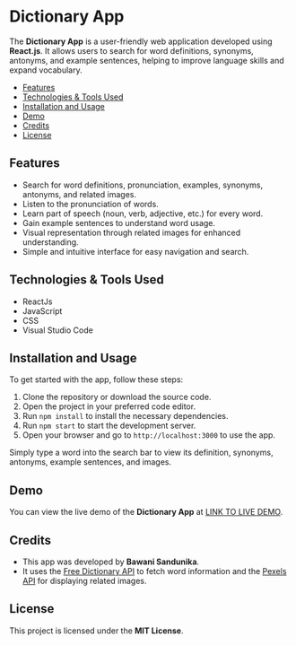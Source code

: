 # Dictionary App

The **Dictionary App** is a user-friendly web application developed using **React.js**. It allows users to search for word definitions, synonyms, antonyms, and example sentences, helping to improve language skills and expand vocabulary.


- [Features](#features)
- [Technologies & Tools Used](#technologies--tools-used)
- [Installation and Usage](#installation-and-usage)
- [Demo](#demo)
- [Credits](#credits)
- [License](#license)

## Features
- Search for word definitions, pronunciation, examples, synonyms, antonyms, and related images.
- Listen to the pronunciation of words.
- Learn part of speech (noun, verb, adjective, etc.) for every word.
- Gain example sentences to understand word usage.
- Visual representation through related images for enhanced understanding.
- Simple and intuitive interface for easy navigation and search.

## Technologies & Tools Used
- ReactJs
- JavaScript
- CSS
- Visual Studio Code

## Installation and Usage
To get started with the app, follow these steps:

1. Clone the repository or download the source code.
2. Open the project in your preferred code editor.
3. Run `npm install` to install the necessary dependencies.
4. Run `npm start` to start the development server.
5. Open your browser and go to `http://localhost:3000` to use the app.

Simply type a word into the search bar to view its definition, synonyms, antonyms, example sentences, and images.

## Demo
You can view the live demo of the **Dictionary App** at [LINK TO LIVE DEMO](https://dictionary-app-bawani.vercel.app).

## Credits
- This app was developed by **Bawani Sandunika**.
- It uses the [Free Dictionary API](https://dictionaryapi.dev) to fetch word information and the [Pexels API](https://www.pexels.com/api/documentation/) for displaying related images.

## License
This project is licensed under the **MIT License**.
